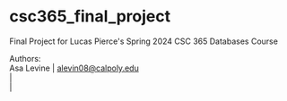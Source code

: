 # csc365_final_project
Final Project for Lucas Pierce's Spring 2024 CSC 365 Databases Course

Authors:\
Asa Levine | alevin08@calpoly.edu\
           |\
           |
